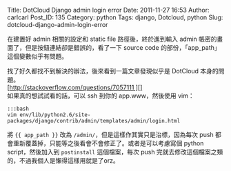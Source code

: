 Title: DotCloud Django admin login error
Date: 2011-11-27 16:53
Author: carlcarl
Post_ID: 135
Category: python
Tags: django, Dotcloud, python
Slug: dotcloud-django-admin-login-error

在建置好 admin 相關的設定和 static file 路徑後，終於進到輸入 admin
帳密的畫面了，但是按鈕連結卻是錯誤的，看了一下 source code
的部份，「app_path」這個變數似乎有問題。

找了好久都找不到解決的辦法，後來看到一篇文章發現似乎是 DotCloud
本身的問題。  
[http://stackoverflow.com/questions/7057111 ][]  
如果真的想試試看的話，可以 ssh 到你的 app.www，然後使用 vim：

	:::bash
	vim env/lib/python2.6/site-packages/django/contrib/admin/templates/admin/login.html


將 `{{ app_path }}` 改為 `/admin/`，但是這樣作其實只是治標，因為每次
push 都會重新覆蓋掉，只能等之後看會不會修正了。或者是可以考慮寫個 python
script，然後加入到 `postinstall` 這個檔案，每次 push
完就去修改這個檔案之類的，不過我個人是懶得這樣用就是了orz。

  [http://stackoverflow.com/questions/7057111 ]: http://stackoverflow.com/questions/7057111
